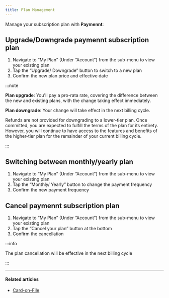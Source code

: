 ```yaml
---
title: Plan Management
---
```


Manage your subscription plan with **Paymennt**:

## Upgrade/Downgrade paymennt subscription plan

1. Navigate to “My Plan” (Under “Account”) from the sub-menu to view your existing plan
2. Tap the “Upgrade/ Downgrade” button to switch to a new plan
3. Confirm the new plan price and effective date

:::note

**Plan upgrade**: You'll pay a pro-rata rate, covering the difference between the new and existing plans, with the change taking effect immediately.

**Plan downgrade**: Your change will take effect in the next billing cycle.

Refunds are not provided for downgrading to a lower-tier plan. Once committed, you are expected to fulfill the terms of the plan for its entirety. However, you will continue to have access to the features and benefits of the higher-tier plan for the remainder of your current billing cycle.

:::

## Switching between monthly/yearly plan

1. Navigate to “My Plan” (Under “Account”) from the sub-menu to view your existing plan
1. Tap the “Monthly/ Yearly” button to change the payment frequency
1. Confirm the new payment frequency

## Cancel paymennt subscription plan

1. Navigate to “My Plan” (Under “Account”) from the sub-menu to view your existing plan
2. Tap the “Cancel your plan” button at the bottom
3. Confirm the cancellation

:::info

The plan cancellation will be effective in the next billing cycle

:::

***

#### Related articles

* [<ins>Card-on-File</ins>](../funds-and-payments/card-on-file)
